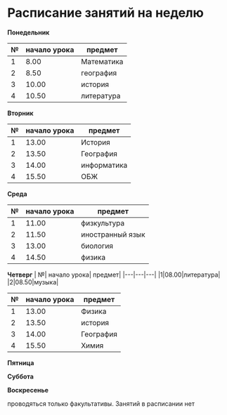 # Расписание занятий на неделю

**Понедельник**

| №| начало урока| предмет|
|---|---|---|
|1|8.00|Математика|
|2|8.50|география|
|3|10.00|история|
|4|10.50|литература|



**Вторник**

| №| начало урока| предмет|
|---|---|---|
|1|13.00|История|
|2|13.50|География|
|3|14.00|информатика|
|4|15.50|ОБЖ|

**Среда**

| №| начало урока| предмет|
|---|---|---|
|1|11.00|физкультура|
|2|11.50|иностранный язык|
|3|13.00|биология|
|4|14.50|физика|

**Четверг**
| №| начало урока| предмет|
|---|---|---|
|1|08.00|литература|
|2|08.50|музыка|



| №| начало урока| предмет|
|---|---|---|
|1|13.00|Физика|
|2|13.50|история|
|3|14.00|География|
|4|15.50|Химия|

**Пятница**

**Суббота**

**Воскресенье**

проводяться только факультативы.
Занятий в расписании нет
